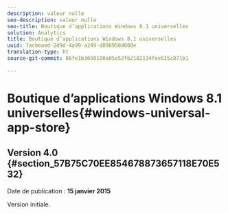 ```yaml
---
description: valeur nulle
seo-description: valeur nulle
seo-title: Boutique d’applications Windows 8.1 universelles
solution: Analytics
title: Boutique d’applications Windows 8.1 universelles
uuid: 7acbeaed-2d9d-4a99-a249-d898958d080e
translation-type: ht
source-git-commit: 86fe1b3650100a05e52fb2102134fee515c871b1

---
```



# Boutique d’applications Windows 8.1 universelles{#windows-universal-app-store}

## Version 4.0 {#section_57B75C70EE854678873657118E70E532}

Date de publication : **15 janvier 2015**

Version initiale.
